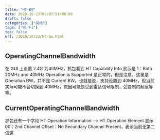 ```yaml
---
title: "HT-BW"
date: 2020-10-23T09:07:51+08:00
draft: false
categories: ["网络"]
tags: ["Wi-Fi"]
toc: false
url: /2020/10/23/ht-bw.html
---
```


## OperatingChannelBandwidth

在 GUI 上设置 2.4G 为40MHz，抓包看到 HT Capability Info 显示是 1：Both 20MHz and 40MHz Operation is Supported 是正常的，但是注意，这里是 Operation BW，并不是 Current BW，也就是说，支持设置到 40MHz，但当前实际可能不会切换到 40MHz，原因可能是受到雷达信号限制，受管制的频宽等等。

## CurrentOperatingChannelBandwidth

抓包还有一个字段 HT Operation Information --> HT Operation Element 显示 00：2nd Channel Offset：No Secondary Channel Present，表示当前无第二信道
